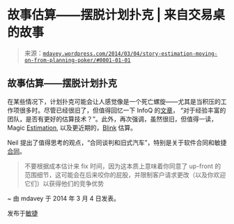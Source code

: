 <!--yml

类别：未分类

date: 2024-05-18 05:53:30

-->

# 故事估算——摆脱计划扑克 | 来自交易桌的故事

> 来源：[`mdavey.wordpress.com/2014/03/04/story-estimation-moving-on-from-planning-poker/#0001-01-01`](https://mdavey.wordpress.com/2014/03/04/story-estimation-moving-on-from-planning-poker/#0001-01-01)

## 故事估算——摆脱计划扑克

在某些情况下，计划扑克可能会让人感觉像是一个死亡螺旋——尤其是当积压的工作项很多时。尽管已经很旧了，但值得回忆一下 InfoQ 的[文章](http://www.infoq.com/news/2010/10/estimation-techniques)， “对于经验丰富的团队，是否有更好的估算技术？”。此外，再次强调，虽然很旧，但值得一读，Magic [Estimation,](http://campey.blogspot.com.au/2010/09/magic-estimation.html) 以及更近期的，[Blink](http://dannorth.net/2013/08/08/blink-estimation/) 估算。

Neil 提出了值得思考的观点，“合同谈判和旧式汽车”，特别是关于软件合同和敏捷[合同](http://neilkillick.com/2013/02/08/noestimates-part-2-contract-negotiation-and-the-old-banger/)。

> 不要根据成本估计来 fix 时间，因为这本质上意味着你同意了 up-front 的范围细节，这可能会在后来咬你的屁股，并限制客户请求更改（以及你欢迎它们）以获得他们的竞争优势

~ 由 mdavey 于 2014 年 3 月 4 日发表。

发布于[敏捷](https://mdavey.wordpress.com/category/agile/)
